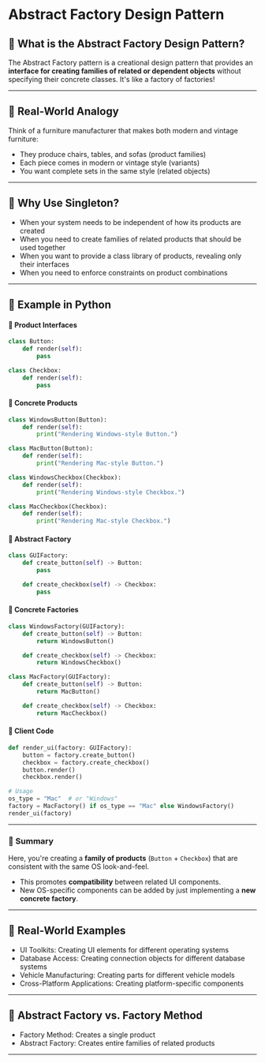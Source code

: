# Abstract Factory Design Pattern

## 🔹 What is the Abstract Factory Design Pattern?

The Abstract Factory pattern is a creational design pattern that provides an **interface for creating families of related or dependent objects** without specifying their concrete classes. It's like a factory of factories!

---

## 🔹 Real-World Analogy
Think of a furniture manufacturer that makes both modern and vintage furniture:
- They produce chairs, tables, and sofas (product families)
- Each piece comes in modern or vintage style (variants)
- You want complete sets in the same style (related objects)

---

## 🔹 Why Use Singleton?

- When your system needs to be independent of how its products are created
- When you need to create families of related products that should be used together
- When you want to provide a class library of products, revealing only their interfaces
- When you need to enforce constraints on product combinations

---

## 🔹 Example in Python

#### 🔹 Product Interfaces

```python
class Button:
    def render(self):
        pass

class Checkbox:
    def render(self):
        pass
```

#### 🔹 Concrete Products
```python
class WindowsButton(Button):
    def render(self):
        print("Rendering Windows-style Button.")

class MacButton(Button):
    def render(self):
        print("Rendering Mac-style Button.")

class WindowsCheckbox(Checkbox):
    def render(self):
        print("Rendering Windows-style Checkbox.")

class MacCheckbox(Checkbox):
    def render(self):
        print("Rendering Mac-style Checkbox.")
```

#### 🔹 Abstract Factory
```python
class GUIFactory:
    def create_button(self) -> Button:
        pass

    def create_checkbox(self) -> Checkbox:
        pass
```

#### 🔹 Concrete Factories
```python
class WindowsFactory(GUIFactory):
    def create_button(self) -> Button:
        return WindowsButton()

    def create_checkbox(self) -> Checkbox:
        return WindowsCheckbox()

class MacFactory(GUIFactory):
    def create_button(self) -> Button:
        return MacButton()

    def create_checkbox(self) -> Checkbox:
        return MacCheckbox()
```

#### 🔹 Client Code
```python
def render_ui(factory: GUIFactory):
    button = factory.create_button()
    checkbox = factory.create_checkbox()
    button.render()
    checkbox.render()

# Usage
os_type = "Mac"  # or "Windows"
factory = MacFactory() if os_type == "Mac" else WindowsFactory()
render_ui(factory)
```

---

### 🔹 Summary

Here, you're creating a **family of products** (`Button` + `Checkbox`) that are consistent with the same OS look-and-feel.

- This promotes **compatibility** between related UI components.
- New OS-specific components can be added by just implementing a **new concrete factory**.

---

## 🔹 Real-World Examples
- UI Toolkits: Creating UI elements for different operating systems
- Database Access: Creating connection objects for different database systems
- Vehicle Manufacturing: Creating parts for different vehicle models
- Cross-Platform Applications: Creating platform-specific components

---

## 🔹 Abstract Factory vs. Factory Method
- Factory Method: Creates a single product
- Abstract Factory: Creates entire families of related products

---
